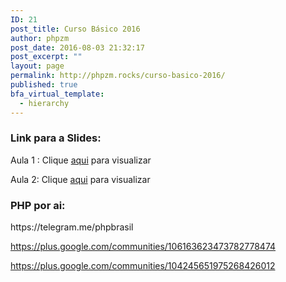 ```yaml
---
ID: 21
post_title: Curso Básico 2016
author: phpzm
post_date: 2016-08-03 21:32:17
post_excerpt: ""
layout: page
permalink: http://phpzm.rocks/curso-basico-2016/
published: true
bfa_virtual_template:
  - hierarchy
---
```

<h3>Link para a Slides:</h3>
Aula 1 : Clique <a href="https://docs.google.com/presentation/d/141cdPA7ntIJXRr0WGY-chsQUCEkusWn9gg33-R4qUCA/edit?usp=sharing">aqui</a> para visualizar

Aula 2: Clique <a href="https://docs.google.com/presentation/d/1evuDJj53MAp0SEzQllLnMbPkSho69oMuk_U0XygYyiI/edit?usp=sharing">aqui</a> para visualizar
<h3>PHP por ai:</h3>
https://telegram.me/phpbrasil

https://plus.google.com/communities/106163623473782778474

https://plus.google.com/communities/104245651975268426012